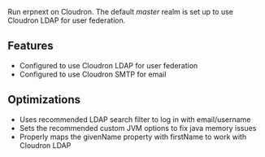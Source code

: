 Run erpnext on Cloudron. The default *master* realm is set up to use Cloudron LDAP for user federation.

Features
---
- Configured to use Cloudron LDAP for user federation
- Configured to use Cloudron SMTP for email

Optimizations
--
- Uses recommended LDAP search filter to log in with email/username
- Sets the recommended custom JVM options to fix java memory issues
- Properly maps the givenName property with firstName to work with Cloudron LDAP